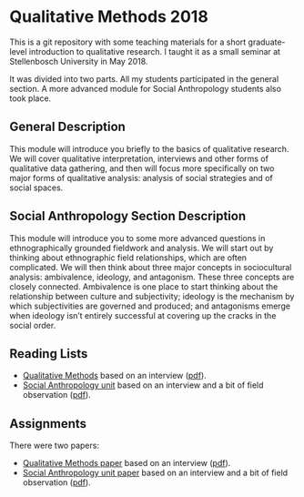 # Qualitative Methods 2018

This is a git repository with some teaching materials for a short graduate-level introduction to qualitative research. I taught it as a small seminar at Stellenbosch University in May 2018.

It was divided into two parts. All my students participated in the general section. A more advanced module for Social Anthropology students also took place.

## General Description

This module will introduce you briefly to the basics of qualitative research. We will cover qualitative interpretation, interviews and other forms of qualitative data gathering, and then will focus more specifically on two major forms of qualitative analysis: analysis of social strategies and of social spaces.

## Social Anthropology Section Description

This module will introduce you to some more advanced questions in ethnographically grounded fieldwork and analysis. We will start out by thinking about ethnographic field relationships, which are often complicated. We will then think about three major concepts in sociocultural analysis: ambivalence, ideology, and antagonism. These three concepts are closely connected. Ambivalence is one place to start thinking about the relationship between culture and subjectivity; ideology is the mechanism by which subjectivities are governed and produced; and antagonisms emerge when ideology isn’t entirely successful at covering up the cracks in the social order.

## Reading Lists

- [Qualitative Methods](general_syllabus.md) based on an interview ([pdf](pdf/general_syllabus.pdf)).
- [Social Anthropology unit](social_anthropology_syllabus.md) based on an interview and a bit of field observation ([pdf](pdf/social_anthropology_syllabus.pdf)).

## Assignments

There were two papers:

- [Qualitative Methods paper](qual_methods_paper.md) based on an interview ([pdf](pdf/qual_methods_paper.pdf)).
- [Social Anthropology unit paper](social_anthropology_paper.md) based on an interview and a bit of field observation ([pdf](pdf/social_anthropology_paper.pdf)).

